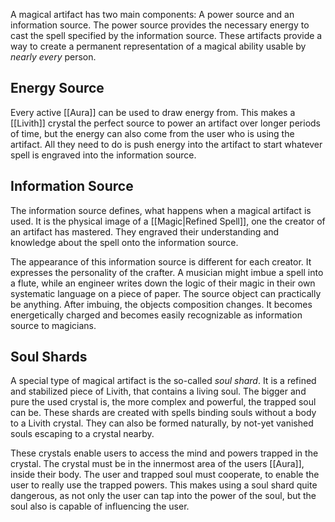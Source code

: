 A magical artifact has two main components: A power source and an information source. The power source provides the necessary energy to cast the spell specified by the information source. These artifacts provide a way to create a permanent representation of a magical ability usable by *nearly every* person.
## Energy Source
Every active [[Aura]] can be used to draw energy from. This makes a [[Livith]] crystal the perfect source to power an artifact over longer periods of time, but the energy can also come from the user who is using the artifact. All they need to do is push energy into the artifact to start whatever spell is engraved into the information source. 
## Information Source
The information source defines, what happens when a magical artifact is used. It is the physical image of a [[Magic|Refined Spell]], one the creator of an artifact has mastered. They engraved their understanding and knowledge about the spell onto the information source. 

The appearance of this information source is different for each creator. It expresses the personality of the crafter. A musician might imbue a spell into a flute, while an engineer writes down the logic of their magic in their own systematic language on a piece of paper. The source object can practically be anything. After imbuing, the objects composition changes. It becomes energetically charged and becomes easily recognizable as information source to magicians. 
## Soul Shards
A special type of magical artifact is the so-called *soul shard*. It is a refined and stabilized piece of Livith, that contains a living soul. The bigger and pure the used crystal is, the more complex and powerful, the trapped soul can be. These shards are created with spells binding souls without a body to a Livith crystal. They can also be formed naturally, by not-yet vanished souls escaping to a crystal nearby.

These crystals enable users to access the mind and powers trapped in the crystal. The crystal must be in the innermost area of the users [[Aura]], inside their body. The user and trapped soul must cooperate, to enable the user to really use the trapped powers. This makes using a soul shard quite dangerous, as not only the user can tap into the power of the soul, but the soul also is capable of influencing the user. 